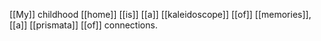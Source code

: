 [[My]] childhood [[home]] [[is]] [[a]] [[kaleidoscope]] [[of]] [[memories]], [[a]] [[prismata]] [[of]] connections.